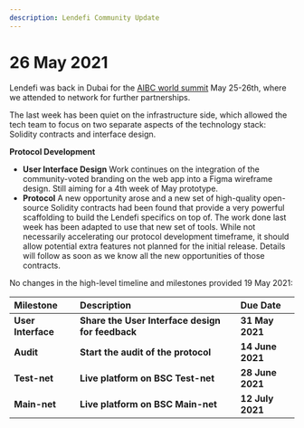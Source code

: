 ```yaml
---
description: Lendefi Community Update
---
```


# 26 May 2021

Lendefi was back in Dubai for the [AIBC world summit](https://aibc.world/events/uae/general-info/) May 25-26th, where we attended to network for further partnerships.  
  
The last week has been quiet on the infrastructure side, which allowed the tech team to focus on two separate aspects of the technology stack: Solidity contracts and interface design.

‌**Protocol Development**

* **User Interface Design** Work continues on the integration of the community-voted branding on the web app into a Figma wireframe design. Still aiming for a 4th week of May prototype. 
* **Protocol** A new opportunity arose and a new set of high-quality open-source Solidity contracts had been found that provide a very powerful scaffolding to build the Lendefi specifics on top of. The work done last week has been adapted to use that new set of tools. While not necessarily accelerating our protocol development timeframe, it should allow potential extra features not planned for the initial release. Details will follow as soon as we know all the new opportunities of those contracts.‌

No changes in the high-level timeline and milestones provided 19 May 2021:

| **Milestone** | **Description** | **Due Date** |
| :--- | :--- | :--- |
| **User Interface** | **Share the User Interface design for feedback** | **31 May 2021** |
| **Audit** | **Start the audit of the protocol** | **14 June 2021** |
| **Test-net** | **Live platform on BSC Test-net** | **28 June 2021** |
| **Main-net** | **Live platform on BSC Main-net** | **12 July 2021** |

